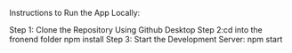 

Instructions to Run the App Locally:

Step 1: Clone the Repository Using Github Desktop
Step 2:cd into the fronend folder
          npm install
Step 3: Start the Development Server:
          npm start
